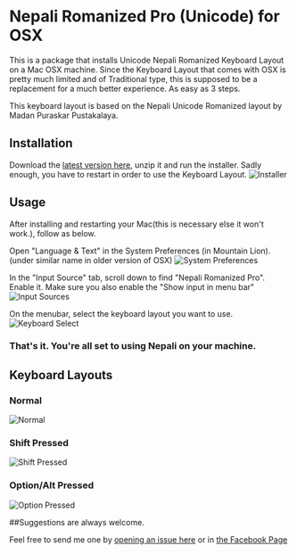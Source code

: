# Nepali Romanized Pro (Unicode) for OSX


This is a package that installs Unicode Nepali Romanized Keyboard Layout on a Mac OSX machine. Since the Keyboard Layout that comes with OSX is pretty much limited and of Traditional type, this is supposed to be a replacement for a much better experience. As easy as 3 steps.

This keyboard layout is based on the Nepali Unicode Romanized layout by Madan Puraskar Pustakalaya.


## Installation

Download the [latest version here](https://github.com/downloads/suvash/nepali-romanized-pro/Nepali-Romanized-Pro_1.3.zip), unzip it and run the installer. Sadly enough, you have to restart in order to use the Keyboard Layout.
![Installer](https://github.com/suvash/nepali-romanized-pro/raw/master/images/readme/installer.png)


## Usage

After installing and restarting your Mac(this is necessary else it won't work.), follow as below.

Open "Language & Text" in the System Preferences (in Mountain Lion). (under similar name in older version of OSX)
![System Preferences](https://github.com/suvash/nepali-romanized-pro/raw/master/images/readme/system_prefs.png)

In the "Input Source" tab, scroll down to find "Nepali Romanized Pro". Enable it. Make sure you also enable the "Show input in menu bar"
![Input Sources](https://github.com/suvash/nepali-romanized-pro/raw/master/images/readme/input_sources.png)

On the menubar, select the keyboard layout you want to use.
![Keyboard Select](https://github.com/suvash/nepali-romanized-pro/raw/master/images/readme/keyboard-select.png)

### That's it. You're all set to using Nepali on your machine.

## Keyboard Layouts

### Normal
![Normal](https://github.com/suvash/nepali-romanized-pro/raw/master/images/readme/normal.png)

### Shift Pressed
![Shift Pressed](https://github.com/suvash/nepali-romanized-pro/raw/master/images/readme/shift-pressed.png)

### Option/Alt Pressed
![Option Pressed](https://github.com/suvash/nepali-romanized-pro/raw/master/images/readme/option-pressed.png)


##Suggestions are always welcome.

Feel free to send me one by [opening an issue here](https://github.com/suvash/nepali-romanized-pro/issues) or in [the Facebook Page](https://www.facebook.com/pages/Nepali-Romanized-Pro-for-OSX/424938580892062)